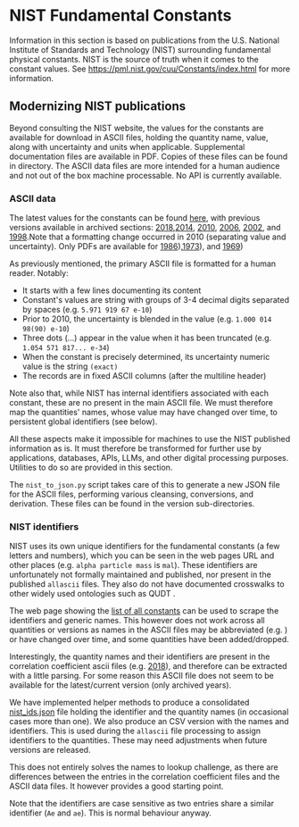 # NIST Fundamental Constants

Information in this section is based on publications from the U.S. National Institute of Standards and Technology (NIST) surrounding fundamental physical constants.
NIST is the source of truth when it comes to the constant values. See https://pml.nist.gov/cuu/Constants/index.html for more information.

## Modernizing NIST publications

Beyond consulting the NIST website, the values for the constants are available for download in ASCII files, holding the quantity name, value, along with uncertainty and units when applicable. Supplemental documentation files are available in PDF. Copies of these files can be found in directory. The ASCII data files are more intended for a human audience and not out of the box machine processable. No API is currently available. 

### ASCII data

The latest values for the constants can be found [here](https://pml.nist.gov/cuu/Constants/Table/allascii.txt), with previous versions available in archived sections: [2018](https://pml.nist.gov/cuu/Constants/archive2018.html),[2014](https://pml.nist.gov/cuu/Constants/archive2014.html), [2010](https://pml.nist.gov/cuu/Constants/archive2010.html), [2006](https://pml.nist.gov/cuu/Constants/archive2006.html), [2002](https://pml.nist.gov/cuu/Constants/archive2002.html), and [1998](https://pml.nist.gov/cuu/Constants/archive1998.html).Note that a formatting change occurred in 2010 (separating value and uncertainty). Only PDFs are available for [1986](https://pml.nist.gov/cuu/Constants/archive1986.html)),[1973](https://pml.nist.gov/cuu/Constants/archive1973.html)), and [1969](https://pml.nist.gov/cuu/Constants/archive1969.html)) 

As previously mentioned, the primary ASCII file is formatted for a human reader. Notably:
- It starts with a few lines documenting its content
- Constant's values are string with groups of 3-4 decimal digits separated by spaces (e.g. `5.971 919 67 e-10`)
- Prior to 2010, the uncertainty is blended in the value (e.g. `1.000 014 98(90) e-10`)
- Three dots (...) appear in the value when it has been truncated (e.g. `1.054 571 817... e-34`)
- When the constant is precisely determined, its uncertainty numeric value is the string `(exact)`
- The records are in fixed ASCII columns (after the multiline header)

Note also that, while NIST has internal identifiers associated with each constant, these are no present in the main ASCII file. We must therefore map the quantities' names, whose value may have changed over time, to persistent global identifiers (see below).

All these aspects make it impossible for machines to use the NIST published information as is. It must therefore be transformed for further use by applications, databases, APIs, LLMs, and other digital processing purposes. Utilities to do so are provided in this section.

The `nist_to_json.py` script takes care of this to generate a new JSON file for the ASCII files, performing various cleansing, conversions, and derivation. These files can be found in the version sub-directories.

### NIST identifiers

NIST uses its own unique identifiers for the fundamental constants (a few letters and numbers), which you can be seen in the web pages URL and other places (e.g. `alpha particle mass` is `mal`). 
These identifiers are unfortunately not formally maintained and published, nor present in the published `allascii` files.
They also do not have documented crosswalks to other widely used ontologies such as QUDT .

The web page showing the [list of all constants](https://physics.nist.gov/cgi-bin/cuu/Category?vie) can be used to scrape the identifiers and generic names. This however does not work across all quantities or versions as names in the ASCII files may be abbreviated (e.g. ) or have changed over time, and some quantities have been added/dropped.

Interestingly, the quantity names and their identifiers are present in the correlation coefficient ascii files (e.g. [2018](https://pml.nist.gov/cuu/Constants/ArchiveASCII/corrcoef2018)), and therefore can be extracted with a little parsing. For some reason this ASCII file does not seem to be available for the latest/current version (only archived years).

We have implemented helper methods to produce a consolidated [nist_ids.json](nist_ids.json) file holding the identifier and the quantity names (in occasional cases more than one). We also produce an CSV version with the names and identifiers. This is used during the `allascii` file processing to assign identifiers to the quantities. These may need adjustments when future versions are released.

This does not entirely solves the names to lookup challenge, as there are differences between the entries in the correlation coefficient files and the ASCII data files. It however provides a good starting point.

Note that the identifiers are case sensitive as two entries share a similar identifier (`Ae` and `ae`). This is normal behaviour anyway.
